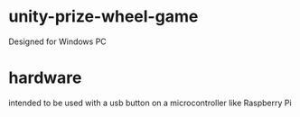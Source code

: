 # unity-prize-wheel-game
Designed for Windows PC

# hardware
intended to be used with a usb button on a microcontroller like Raspberry Pi 
